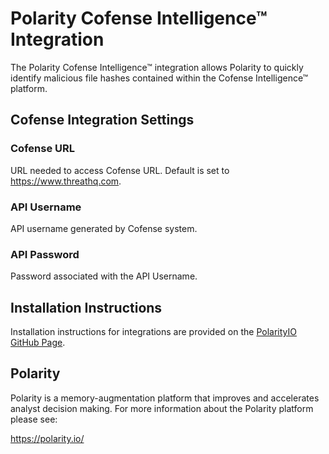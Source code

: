 # Polarity Cofense Intelligence™ Integration

The Polarity Cofense Intelligence™ integration allows Polarity to quickly identify malicious file hashes contained within the Cofense Intelligence™ platform.

## Cofense Integration Settings 

### Cofense URL 
URL needed to access Cofense URL. Default is set to https://www.threathq.com. 

### API Username
API username generated by Cofense system. 

### API Password 
Password associated with the API Username. 

## Installation Instructions

Installation instructions for integrations are provided on the [PolarityIO GitHub Page](https://polarityio.github.io/).

## Polarity

Polarity is a memory-augmentation platform that improves and accelerates analyst decision making.  For more information about the Polarity platform please see:

https://polarity.io/
